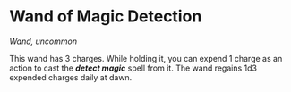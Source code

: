 # Wand of Magic Detection 
_Wand, uncommon_ 

This wand has 3 charges. While holding it, you can expend 1 charge as an action to cast the **_detect magic_** spell from it. The wand regains 1d3 expended charges daily at dawn. 
